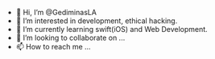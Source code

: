 - 👋 Hi, I’m @GediminasLA
- 👀 I’m interested in development, ethical hacking.
- 🌱 I’m currently learning swift(iOS) and Web Development.
- 💞️ I’m looking to collaborate on ...
- 📫 How to reach me ...

<!---
Gli1ch/Gli1ch is a ✨ special ✨ repository because its `README.md` (this file) appears on your GitHub profile.
You can click the Preview link to take a look at your changes.
--->
